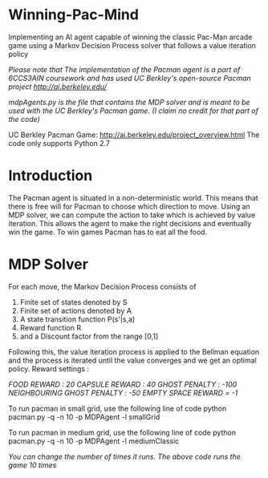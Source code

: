 # Winning-Pac-Mind
Implementing an AI agent capable of winning the classic Pac-Man arcade game using a Markov Decision Process solver that follows a value iteration policy

*Please note that
The implementation of the Pacman agent is a part of 6CCS3AIN coursework and has used UC Berkley's open-source Pacman project http://ai.berkeley.edu/*

*mdpAgents.py is the file that contains the MDP solver and is meant to be used with the UC Berkley's Pacman game. (I claim no credit for that part of the code)*

UC Berkley Pacman Game: http://ai.berkeley.edu/project_overview.html
The code only supports Python 2.7

# Introduction
The Pacman agent is situated in a non-deterministic world. This means that there is free will for Pacman to choose which direction to move. Using an MDP solver, we can compute the action to take which is achieved by value iteration. This allows the agent to make the right decisions and eventually win the game. To win games Pacman has to eat all the food. 

# MDP Solver 
For each move, the Markov Decision Process consists of
1. Finite set of states denoted by S
2. Finite set of actions denoted by A
3. A state transition function P(s'|s,a)
4. Reward function R
5. and a Discount factor from the range [0,1]

Following this, the value iteration process is applied to the Bellman equation and the process is iterated until the value converges and we get an optimal policy. 
Reward settings :

*FOOD REWARD : 20
CAPSULE REWARD : 40
GHOST PENALTY : -100
NEIGHBOURING GHOST PENALTY : -50
EMPTY SPACE REWARD = -1*

To run pacman in small grid, use the following line of code 
python pacman.py -q -n 10 -p MDPAgent -l smallGrid

To run pacman in medium grid, use the following line of code 
python pacman.py -q -n 10 -p MDPAgent -l mediumClassic

*You can change the number of times it runs. The above code runs the game 10 times*






